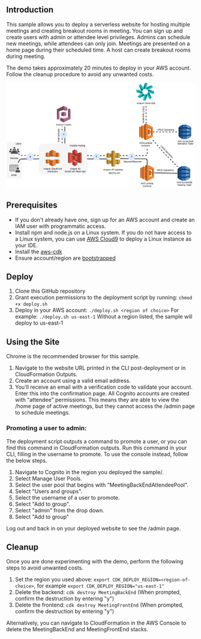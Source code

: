 ## Introduction

This sample allows you to deploy a serverless website for hosting multiple meetings and creating breakout rooms in meeting. You can sign up and create users with admin or attendee level privileges. Admins can schedule new meetings, while attendees can only join. Meetings are presented on a home page during their scheduled time. A host can create breakout rooms during meeting.

The demo takes approximately 20 minutes to deploy in your AWS account. Follow the cleanup procedure to avoid any unwanted costs. 

![Architecture](./chime-arch.png)

## Prerequisites 

* If you don't already have one, sign up for an AWS account and create an IAM user with programmatic access. 
* Install npm and node.js on a Linux system. If you do not have access to a Linux system, you can use [AWS Cloud9](https://aws.amazon.com/cloud9/) to deploy a Linux instance as your IDE. 
* Install the [aws-cdk](https://docs.aws.amazon.com/cdk/latest/guide/getting_started.html)
* Ensure account/region are [bootstrapped](https://docs.aws.amazon.com/cdk/latest/guide/bootstrapping.html)

## Deploy

1. Clone this GitHub repository
2. Grant execution permissions to the deployment script by running: `chmod +x deploy.sh`
3. Deploy in your AWS account: `./deploy.sh <region of choice>` For example: `./deploy.sh us-east-1` Without a region listed, the sample will deploy to us-east-1


## Using the Site

Chrome is the recommended browser for this sample. 

1. Navigate to the website URL printed in the CLI post-deployment or in CloudFormation Outputs. 
2. Create an account using a valid email address. 
3. You'll receive an email with a verification code to validate your account. Enter this into the confirmation page. All Cognito accounts are created with "attendee" permissions. This means they are able to view the /home page of active meetings, but they cannot access the /admin page to schedule meetings.

### Promoting a user to admin: 

The deployment script outputs a command to promote a user, or you can find this command in CloudFormation outputs. Run this command in your CLI, filling in the username to promote. To use the console instead, follow the below steps.

1. Navigate to Cognito in the region you deployed the sample/. 
2. Select Manage User Pools.
3. Select the user pool that begins with "MeetingBackEndAttendeePool".
4. Select "Users and groups".
5. Select the username of a user to promote.
6. Select "Add to group".
7. Select "admin" from the drop down. 
8. Select "Add to group" 

Log out and back in on your deployed website to see the /admin page. 

## Cleanup

Once you are done experimenting with the demo, perform the following steps to avoid unwanted costs. 
 
1. Set the region you used above: `export CDK_DEPLOY_REGION=<region-of-choice>`, for example `export CDK_DEPLOY_REGION="us-east-1"`
2. Delete the backend: `cdk destroy MeetingBackEnd` (When prompted, confirm the destruction by entering "y")
3. Delete the frontend: `cdk destroy MeetingFrontEnd` (When prompted, confirm the destruction by entering "y")

Alternatively, you can navigate to CloudFormation in the AWS Console to delete the MeetingBackEnd and MeetingFrontEnd stacks. 
